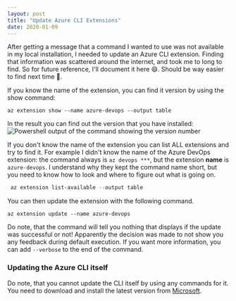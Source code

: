 ```yaml
---
layout: post
title: "Update Azure CLI Extensions"
date: 2020-01-09
---
```


After getting a message that a command I wanted to use was not available in my local installation, I needed to update an Azure CLI extension. Finding that information was scattered around the internet, and took me to long to find. So for future reference, I'll document it here 😄. Should be way easier to find next time 🙈.

If you know the name of the extension, you can find it version by using the show command:
```
az extension show --name azure-devops --output table
```

In the result you can find out the version that you have installed:
![Powershell output of the command showing the version number](/images/20200109/20200109_01_ExtensionShowVersion.png)

If you don't know the name of the extension you can list ALL extensions and try to find it.
For example I didn't know the name of the Azure DevOps extension: the command always is `az devops ***`, but the extension **name** is `azure-devops`. I understand why they kept the command name short, but you need to know how to look and where to figure out what is going on.

``` powershell
 az extension list-available --output table
```

You can then update the extension with the following command.

 ```
 az extension update --name azure-devops
 ```

 Do note, that the command will tell you nothing that displays if the update was successful or not! Apparently the decision was made to not show you any feedback during default execution. If you want more information, you can add `--verbose` to the end of the command.

### Updating the Azure CLI itself
 Do note, that you cannot update the CLI itself by using any commands for it. You need to download and install the latest version from [Microsoft](https://docs.microsoft.com/en-us/cli/azure/install-azure-cli?view=azure-cli-latest&WT.mc_id=AZ-MVP-5003719).